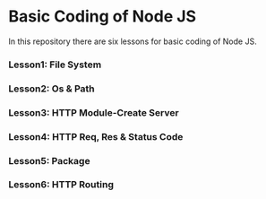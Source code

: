 # Basic Coding of Node JS

In this repository there are six lessons for basic coding of Node JS.

### Lesson1: File System

### Lesson2: Os & Path

### Lesson3: HTTP Module-Create Server

### Lesson4: HTTP Req, Res & Status Code

### Lesson5: Package

### Lesson6: HTTP Routing

